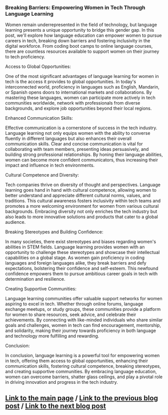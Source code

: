 ### Breaking Barriers: Empowering Women in Tech Through Language Learning


Women remain underrepresented in the field of technology, but language learning presents a unique opportunity to bridge this gender gap. In this post, we'll explore how language education can empower women to pursue careers in tech, breaking down barriers and fostering inclusivity in the digital workforce. From coding boot camps to online language courses, there are countless resources available to support women on their journey to tech proficiency.

Access to Global Opportunities:

One of the most significant advantages of language learning for women in tech is the access it provides to global opportunities. In today's interconnected world, proficiency in languages such as English, Mandarin, or Spanish opens doors to international markets and collaborations. By mastering these languages, women can participate more actively in tech communities worldwide, network with professionals from diverse backgrounds, and explore job opportunities beyond their local regions.

Enhanced Communication Skills:

Effective communication is a cornerstone of success in the tech industry. Language learning not only equips women with the ability to converse fluently in different languages but also enhances their overall communication skills. Clear and concise communication is vital for collaborating with team members, presenting ideas persuasively, and building strong professional relationships. By honing their language abilities, women can become more confident communicators, thus increasing their impact and influence in tech environments.

Cultural Competence and Diversity:

Tech companies thrive on diversity of thought and perspectives. Language learning goes hand in hand with cultural competence, allowing women to better understand and appreciate different cultural norms, values, and traditions. This cultural awareness fosters inclusivity within tech teams and promotes a more welcoming environment for women from various cultural backgrounds. Embracing diversity not only enriches the tech industry but also leads to more innovative solutions and products that cater to a global audience.

Breaking Stereotypes and Building Confidence:

In many societies, there exist stereotypes and biases regarding women's abilities in STEM fields. Language learning provides women with an opportunity to challenge these stereotypes and showcase their intellectual capabilities on a global stage. As women gain proficiency in coding languages and foreign languages alike, they break barriers and defy expectations, bolstering their confidence and self-esteem. This newfound confidence empowers them to pursue ambitious career goals in tech with determination and resilience.

Creating Supportive Communities:

Language learning communities offer valuable support networks for women aspiring to excel in tech. Whether through online forums, language exchange meetups, or study groups, these communities provide a platform for women to share resources, seek advice, and celebrate their achievements. By connecting with like-minded individuals who share similar goals and challenges, women in tech can find encouragement, mentorship, and solidarity, making their journey towards proficiency in both language and technology more fulfilling and rewarding.

 Conclusion:

In conclusion, language learning is a powerful tool for empowering women in tech, offering them access to global opportunities, enhancing their communication skills, fostering cultural competence, breaking stereotypes, and creating supportive communities. By embracing language education, women can overcome barriers, shatter glass ceilings, and play a pivotal role in driving innovation and progress in the tech industry.

## [Link to the main page](README.md) / [Link to the previous blog post](postno2.md) / [Link to the next blog post](postno4.md)
